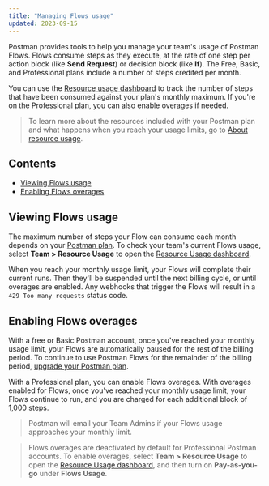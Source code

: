 ```yaml
---
title: "Managing Flows usage"
updated: 2023-09-15
---
```


Postman provides tools to help you manage your team's usage of Postman Flows. Flows consume steps as they execute, at the rate of one step per action block (like **Send Request**) or decision block (like **If**). The Free, Basic, and Professional plans include a number of steps credited per month.

You can use the [Resource usage dashboard](https://go.postman.co/usage) to track the number of steps that have been consumed against your plan's monthly maximum. If you're on the Professional plan, you can also enable overages if needed.

> To learn more about the resources included with your Postman plan and what happens when you reach your usage limits, go to [About resource usage](/docs/administration/resource-usage/).

## Contents

* [Viewing Flows usage](#viewing-flows-usage)
* [Enabling Flows overages](#enabling-flows-overages)

## Viewing Flows usage

The maximum number of steps your Flow can consume each month depends on your [Postman plan](https://www.postman.com/pricing/). To check your team's current Flows usage, select **Team > Resource Usage** to open the [Resource Usage dashboard](https://go.postman.co/usage).

When you reach your monthly usage limit, your Flows will complete their current runs. Then they'll be suspended until the next billing cycle, or until overages are enabled. Any webhooks that trigger the Flows will result in a `429 Too many requests` status code.

## Enabling Flows overages

With a free or Basic Postman account, once you've reached your monthly usage limit, your Flows are automatically paused for the rest of the billing period. To continue to use Postman Flows for the remainder of the billing period, [upgrade your Postman plan](https://go.postman.co/purchase).

With a Professional plan, you can enable Flows overages. With overages enabled for Flows, once you've reached your monthly usage limit, your Flows continue to run, and you are charged for each additional block of 1,000 steps.

> Postman will email your Team Admins if your Flows usage approaches your monthly limit.
<!-- -->
> Flows overages are deactivated by default for Professional Postman accounts. To enable overages, select **Team > Resource Usage** to open the [Resource Usage dashboard](https://go.postman.co/usage), and then turn on **Pay-as-you-go** under **Flows Usage**.

